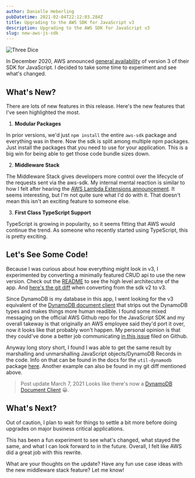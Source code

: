 ```yaml
---
author: Danielle Heberling
pubDatetime: 2021-02-04T22:12:03.284Z
title: Upgrading to the AWS SDK for JavaScript v3
description: Upgrading to the AWS SDK for JavaScript v3
slug: new-aws-js-sdk
---
```


![Three Dice](/assets/three-dice.jpg)

In December 2020, AWS announced <a href="https://aws.amazon.com/blogs/developer/modular-aws-sdk-for-javascript-is-now-generally-available/" target="_blank" rel="noopener noreferrer">general availability</a> of version 3 of their SDK for JavaScript. I decided to take some time to experiment and see what's changed.

## What's New?

There are lots of new features in this release. Here's the new features that I've seen highlighted the most.

1. **Modular Packages**

In prior versions, we'd just `npm install` the entire `aws-sdk` package and everything was in there. Now the sdk is split among multiple npm packages. Just install the packages that you need to use for your application. This is a big win for being able to get those code bundle sizes down.

2. **Middleware Stack**

The Middleware Stack gives developers more control over the lifecycle of the requests sent via the aws-sdk. My internal mental reaction is similar to how I felt after hearing the <a href="https://aws.amazon.com/blogs/compute/introducing-aws-lambda-extensions-in-preview/" target="_blank" rel="noopener noreferrer">AWS Lambda Extensions announcement</a>. It seems interesting, but I'm not quite sure what I'd do with it. That doesn't mean this isn't an exciting feature to someone else.

3. **First Class TypeScript Support**

TypeScript is growing in popularity, so it seems fitting that AWS would continue the trend. As someone who recently started using TypeScript, this is pretty exciting.

## Let's See Some Code!

Because I was curious about how everything might look in v3, I experimented by converting a minimally featured CRUD api to use the new version. Check out the <a href="https://github.com/deeheber/note-service/blob/master/README.md" target="_blank" rel="noopener noreferrer">README</a> to see the high level architecutre of the app. And <a href="https://github.com/deeheber/note-service/pull/4/files" target="_blank" rel="noopener noreferrer">here's the git diff</a> when converting from the sdk v2 to v3.

Since DynamoDB is my database in this app, I went looking for the v3 equivalent of the <a href="https://docs.aws.amazon.com/AWSJavaScriptSDK/latest/AWS/DynamoDB/DocumentClient.html" target="_blank" rel="noopener noreferrer">DynamoDB document client</a> that strips out the DynamoDB types and makes things more human readible. I found some mixed messaging on the official AWS Github repo for the JavaScript SDK and my overall takeway is that originally an AWS employee said they'd port it over, now it looks like that probably won't happen. My personal opinion is that they could've done a better job communicating <a href="https://github.com/aws/aws-sdk-js-v3/issues/1223" target="_blank" rel="noopener noreferrer">in this issue</a> filed on Github.

Anyway long story short, I found I was able to get the same result by marshalling and unmarshalling JavaScript objects/DynamoDB Records in the code. Info on that can be found in the docs for the `util-dynamodb` package <a href="https://docs.aws.amazon.com/AWSJavaScriptSDK/v3/latest/modules/_aws_sdk_util_dynamodb.html" target="_blank" rel="noopener noreferrer">here</a>. Another example can also be found in my git diff mentioned above.

> Post update March 7, 2021
> Looks like there's now a <a href="https://github.com/aws/aws-sdk-js-v3/pull/2097" target="_blank" rel="noopener noreferrer">DynamoDB Document Client</a> 😀.

## What's Next?

Out of caution, I plan to wait for things to settle a bit more before doing upgrades on major business critical applications.

This has been a fun experiment to see what's changed, what stayed the same, and what I can look forward to in the future. Overall, I felt like AWS did a great job with this rewrite.

What are your thoughts on the update? Have any fun use case ideas with the new middleware stack feature? Let me know!
